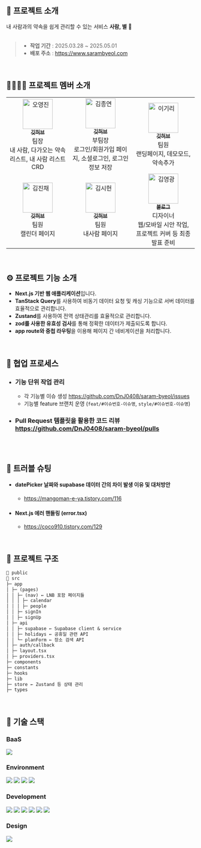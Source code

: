 <div align="center">
  <img alt="" src="" />
</div>

<br>
<br>

## 💬 프로젝트 소개

내 사람과의 약속을 쉽게 관리할 수 있는 서비스 **사람, 별** 💫
<br><br>

> - **작업 기간** : 2025.03.28 ~ 2025.05.01
> - **배포 주소** : https://www.sarambyeol.com

<br />

## 👩‍👩‍👧‍👧 프로젝트 멤버 소개

<table>
  <tbody>
    <tr>
      <td align="center" width="300px">
        <a href="https://github.com/DnJ0408">
          <img src="https://ca.slack-edge.com/T06B9PCLY1E-U080Q1L9Q69-6bea41410ffd-512" width="80" alt="오영진" />
          <br />
          <sub><b>깃허브</b></sub>
        </a>
        <br />
        팀장<br>내 사람, 다가오는 약속 리스트, 내 사람 리스트 CRD
      </td>
      <td align="center" width="300px">
        <a href="https://github.com/kjjyyy01">
          <img src="https://ca.slack-edge.com/T06B9PCLY1E-U084YMA16P9-07a25799571b-512" width="80" alt="김종연" />
          <br />
          <sub><b>깃허브</b></sub>
        </a>
        <br />
        부팀장<br>로그인/회원가입 페이지, 소셜로그인, 로그인 정보 저장
      </td>
      <td align="center" width="300px">
        <a href="https://github.com/mangomaneya">
          <img src="https://ca.slack-edge.com/T06B9PCLY1E-U084NE9HLLC-3771ec60431f-512" width="80" alt="이기리" />
          <br />
          <sub><b>깃허브</b></sub>
        </a>
        <br />
        팀원<br>랜딩페이지, 데모모드, 약속추가
      </td>
    </tr>
    <tr>
      <td align="center">
        <a href="https://github.com/JinchaeKim">
          <img src="https://ca.slack-edge.com/T06B9PCLY1E-U082P06LDK8-a4d17ea170d8-512" width="80" alt="김진채" />
          <br />
          <sub><b>깃허브</b></sub>
        </a>
        <br />
        팀원<br>캘린더 페이지
      </td>
      <td align="center">
        <a href="https://github.com/shoney02">
          <img src="https://ca.slack-edge.com/T06B9PCLY1E-U0826AQQD8D-21212b12fa34-512" width="80" alt="김시헌" />
          <br />
          <sub><b>깃허브</b></sub>
        </a>
        <br />
        팀원<br>내사람 페이지
      </td>
      <td align="center">
        <a href="https://archlory.tistory.com">
          <img src="https://ca.slack-edge.com/T06B9PCLY1E-U07LU0Z5GHM-5e06801a8585-512" width="80" alt="김영광" />
          <br />
          <sub><b>블로그</b></sub>
        </a>
        <br />
        디자이너<br>웹/모바일 시안 작업, 프로젝트 커버 등 최종발표 준비
      </td>
    </tr>
  </tbody>
</table>

<br />

## ⚙ 프로젝트 기능 소개

- **Next.js 기반 웹 애플리케이션**입니다.
- **TanStack Query**를 사용하여 비동기 데이터 요청 및 캐싱 기능으로 서버 데이터를 효율적으로 관리합니다.
- **Zustand**를 사용하여 전역 상태관리를 효율적으로 관리합니다.
- **zod를 사용한 유효성 검사**를 통해 정확한 데이터가 제출되도록 합니다.
- **app route와 중첩 라우팅**을 이용해 페이지 간 네비게이션을 처리합니다.

<br>

## 🔗 협업 프로세스

- ### 기능 단위 작업 관리
  - 각 기능별 이슈 생성 https://github.com/DnJ0408/saram-byeol/issues
  - 기능별 feature 브랜치 운영 (`feat/#이슈번호-이슈명`, `style/#이슈번호-이슈명`)
- ### Pull Request 템플릿을 활용한 코드 리뷰 https://github.com/DnJ0408/saram-byeol/pulls

<br><br>

## 🚀 트러블 슈팅

- #### datePicker 날짜와 supabase 데이터 간의 차이 발생 이유 및 대처방안
  - https://mangoman-e-ya.tistory.com/116
- #### Next.js 에러 핸들링 (error.tsx)
  - https://coco910.tistory.com/129

<br />

## 📁 프로젝트 구조

```markdown
📁 public
📁 src
├─ app
│ ├─ (pages)
│ │ ├─ (nav) ← LNB 포함 페이지들
│ │ │ ├─ calendar
│ │ │ ├─ people
│ │ ├─ signIn
│ │ ├─ signUp
│ ├─ api
│ │ ├─ supabase ← Supabase client & service
│ │ ├─ holidays ← 공휴일 관련 API
│ │ └─ planForm ← 장소 검색 API
│ ├─ auth/callback
│ ├─ layout.tsx
│ ├─ providers.tsx
├─ components
├─ constants
├─ hooks
├─ lib
├─ store ← Zustand 등 상태 관리
├─ types
```

<br />

## 🧶 기술 스택

<div align="left">

### BaaS

<img src="https://img.shields.io/badge/Supabase-3ECF8E?style=for-the-badge&logo=supabase&logoColor=white" />

### Environment

<img src="https://img.shields.io/badge/Visual_Studio_Code-007ACC?style=for-the-badge&logo=https://upload.wikimedia.org/wikipedia/commons/a/a7/Visual_Studio_Code_1.35_icon.svg&logoColor=white" />
<img src="https://img.shields.io/badge/Git-F05032?style=for-the-badge&logo=git&logoColor=white" />
<img src="https://img.shields.io/badge/GitHub-181717?style=for-the-badge&logo=github&logoColor=white" />
<img src="https://img.shields.io/badge/Slack-4A154B?style=for-the-badge&logo=slack&logoColor=white" />
<br>

### Development

<img src="https://img.shields.io/badge/Next-black?style=for-the-badge&logo=next.js&logoColor=white">
<img src="https://img.shields.io/badge/React-61DAFB?style=for-the-badge&logo=React&logoColor=black"/>
<img src="https://img.shields.io/badge/JavaScript-F7DF1E?style=for-the-badge&logo=JavaScript&logoColor=white"/>
<img src="https://img.shields.io/badge/Tanstackquery-FF4154?style=for-the-badge&logo=reactquery&logoColor=white">
<img src="https://img.shields.io/badge/Zustand-82612C?style=for-the-badge&logo=&logoColor=white">      
<img src="https://img.shields.io/badge/Tailwind CSS-06B6D4?style=for-the-badge&amp;logo=Tailwind CSS&amp;logoColor=white">

### Design

<img src="https://img.shields.io/badge/figma-%23F24E1E.svg?style=for-the-badge&logo=figma&logoColor=white" />

</div>
